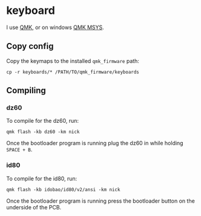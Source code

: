 # keyboard

I use [QMK](https://qmk.fm/), or on windows [QMK MSYS](https://msys.qmk.fm/).

## Copy config
Copy the keymaps to the installed `qmk_firmware` path:
```
cp -r keyboards/* /PATH/TO/qmk_firmware/keyboards 
```

## Compiling

### dz60
To compile for the dz60, run:
```
qmk flash -kb dz60 -km nick
```
Once the bootloader program is running plug the dz60 in while holding `SPACE + B`.

### id80
To compile for the id80, run:
```
qmk flash -kb idobao/id80/v2/ansi -km nick
```
Once the bootloader program is running press the bootloader button on the underside of the PCB.
